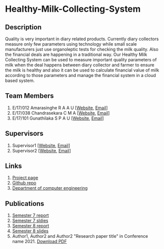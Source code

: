 
[//]: # (Please refer the instructions in below URL for the configurations)
[//]: # (https://projects.ce.pdn.ac.lk/docs/how-to-add-a-project)

# Healthy-Milk-Collecting-System

## Description

Quality is very important in diary related products.
Currently diary collectors measure only few parameters using technology while small scale manufacturers just use organoleptic tests for checking the milk quality. Also the financial deals are happening in a traditional way.
Our Healthy Milk Collecting System can be used to measure important quality parameters of milk when the deal happens between diary collector and farmer to ensure the milk is healthy and also it can be used to calculate financial value of milk according to those parameters and manage the financial system in a cloud based system.

## Team Members
1. E/17/012 Amarasinghe R A A U [[Website](http://www.ce.pdn.ac.lk/e17-batch/), [Email](mailto:e17012@eng.pdn.ac.lk)]
2. E/17/038 Chandrasekara C M A [[Website](http://www.ce.pdn.ac.lk/e17-batch/), [Email](mailto:e17038@eng.pdn.ac.lk)]
3. E/17/101 Gunathilaka S P A U [[Website](http://www.ce.pdn.ac.lk/e17-batch/), [Email](mailto:e17101@eng.pdn.ac.lk)]


## Supervisors
1. Supervisor1 [[Website](http://www.ce.pdn.ac.lk/academic-staff/), [Email](mailto:lecturer@ce.pdn.ac.lk)]
2. Supervisor2 [[Website](http://www.ce.pdn.ac.lk/academic-staff/), [Email](mailto:lecturer@ce.pdn.ac.lk)]


## Links

1. [Project page](https://cepdnaclk.github.io/e17-3yp-Healthy-Milk-Collecting-System/)
2. [Github repo](https://github.com/cepdnaclk/e17-3yp-Healthy-Milk-Collecting-System)
3. [Department of computer engineering](http://ce.pdn.ac.lk)


## Publications
1. [Semester 7 report](https://cepdnaclk.github.io/e15-4yp-minimal-template)
2. [Semester 7 sldies](https://cepdnaclk.github.io/e15-4yp-minimal-template)
3. [Semester 8 report](https://cepdnaclk.github.io/e15-4yp-minimal-template)
4. [Semester 8 slides](https://cepdnaclk.github.io/e15-4yp-minimal-template)
5. Author1, Author2 and Author2 "Research paper title" in Conference name 2021. [Download PDF ](https://cepdnaclk.github.io/e15-4yp-minimal-template)
